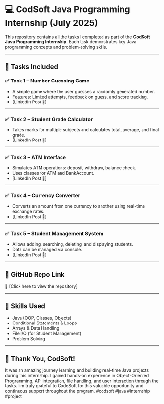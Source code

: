 # 💻 CodSoft Java Programming Internship (July 2025)

This repository contains all the tasks I completed as part of the **CodSoft Java Programming Internship**. Each task demonstrates key Java programming concepts and problem-solving skills.

---

## 📂 Tasks Included

### ✅ Task 1 – Number Guessing Game
- A simple game where the user guesses a randomly generated number.
- Features: Limited attempts, feedback on guess, and score tracking.
- [LinkedIn Post 🔗]

---

### ✅ Task 2 – Student Grade Calculator
- Takes marks for multiple subjects and calculates total, average, and final grade.
- [LinkedIn Post 🔗]

---

### ✅ Task 3 – ATM Interface
- Simulates ATM operations: deposit, withdraw, balance check.
- Uses classes for ATM and BankAccount.
- [LinkedIn Post 🔗]

---

### ✅ Task 4 – Currency Converter
- Converts an amount from one currency to another using real-time exchange rates.
- [LinkedIn Post 🔗]

---

### ✅ Task 5 – Student Management System
- Allows adding, searching, deleting, and displaying students.
- Data can be managed via console.
- [LinkedIn Post 🔗]

---

## 🔗 GitHub Repo Link  
🔗 [Click here to view the repository]

---

## 🧠 Skills Used

- Java (OOP, Classes, Objects)
- Conditional Statements & Loops
- Arrays & Data Handling
- File I/O (for Student Management)
- Problem Solving

---

## 🚀 Thank You, CodSoft!
It was an amazing journey learning and building real-time Java projects during this internship. I gained hands-on experience in Object-Oriented Programming, API integration, file handling, and user interaction through the tasks. I'm truly grateful to CodeSoft for this valuable opportunity and continuous support throughout the program. 
#codsoft #java #internship #project
